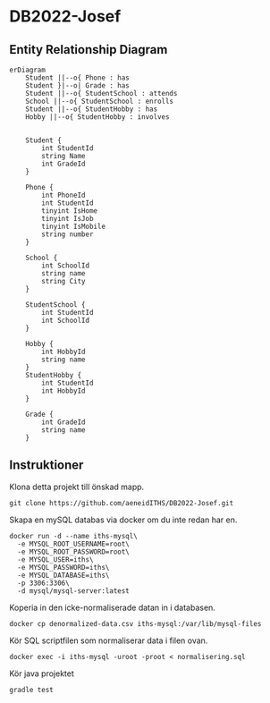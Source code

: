 # DB2022-Josef

## Entity Relationship Diagram
```mermaid
erDiagram
    Student ||--o{ Phone : has
    Student }|--o| Grade : has
    Student ||--o{ StudentSchool : attends
    School ||--o{ StudentSchool : enrolls
    Student ||--o{ StudentHobby : has
    Hobby ||--o{ StudentHobby : involves
    
    
    Student {
        int StudentId
        string Name
        int GradeId
    }
    
    Phone {
        int PhoneId
        int StudentId
        tinyint IsHome 
        tinyint IsJob
        tinyint IsMobile
        string number
    }
    
    School {
        int SchoolId
        string name
        string City
    }
    
    StudentSchool {
        int StudentId
        int SchoolId
    }
    
    Hobby {
        int HobbyId
        string name
    }
    StudentHobby {
        int StudentId
        int HobbyId
    }
    
    Grade {
        int GradeId
        string name
    }
   ``` 
   ## Instruktioner
   Klona detta projekt till önskad mapp.
   
   ```
   git clone https://github.com/aeneidITHS/DB2022-Josef.git
   ```
   
   Skapa en mySQL databas via docker om du inte redan har en.
   
   ```
docker run -d --name iths-mysql\
	 -e MYSQL_ROOT_USERNAME=root\
	 -e MYSQL_ROOT_PASSWORD=root\
	 -e MYSQL_USER=iths\
	 -e MYSQL_PASSWORD=iths\
	 -e MYSQL_DATABASE=iths\
	 -p 3306:3306\
	 -d mysql/mysql-server:latest
 ```

   Koperia in den icke-normaliserade datan in i databasen.
   ```
   docker cp denormalized-data.csv iths-mysql:/var/lib/mysql-files
   ```
   Kör SQL scriptfilen som normaliserar data i filen ovan. 
   ```
   docker exec -i iths-mysql -uroot -proot < normalisering.sql
   ```
   Kör java projektet
   ```
   gradle test 
   ```
